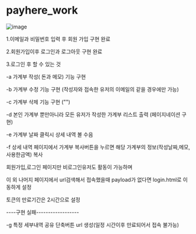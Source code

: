 # payhere_work
![image](https://user-images.githubusercontent.com/105624323/210897868-63b7d60b-40be-42a4-88b7-85ae43225e39.png)

1.이메일과 비밀번호 입력 후 회원 가입 구현 완료<p>
2.회원가입이후 로그인과  로그아웃 구현 완료<p>
3.로그인 후 할 수 있는 것<p>
-a 가계부 작성( 돈과 메모) 기능 구현<p>
-b 가계부 수정 기능 구현 (작성자와 접속한 유저의 이메일의 같을 경우에만 가능)<p>
-c 가계부 삭제 기능 구현 ("")<p>
-d 본인 가계부 뿐만아니라 모든 유저가 작성한 가계부 리스트 출력 (페이지네이션 구현)<p>
-e 가계부 날짜 클릭시 상세 내역 볼 수음<p>
-f 상세 내역 페이지에서 가계부 복사버튼을 누르면 해당 가계부의 정보(작성날짜,메모,사용한금액) 복사<p>

회원가입,로그인  페이지만 비로그인유저도 활동이 가능하며<p>
이 외 나머지 페이지에서 url검색해서 접속했을때 payload가 없다면 login.html로 이동하게 설정<p>
토큰의 만료기간은 2시간으로 설정<p>

----구현 실패------------------<p>
-g 특정 세부내역 공유 단축버튼 url 생성(일정 시간이후 만료되어서 접속 불가능) <p>
